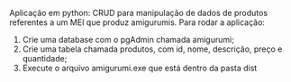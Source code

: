Aplicação em python: CRUD para manipulação de dados de produtos referentes a um MEI que produz amigurumis.
Para rodar a aplicação:
1. Crie uma database com o pgAdmin chamada amigurumi;
2. Crie uma tabela chamada produtos, com id, nome, descrição, preço e quantidade;
3. Execute o arquivo amigurumi.exe que está dentro da pasta dist
